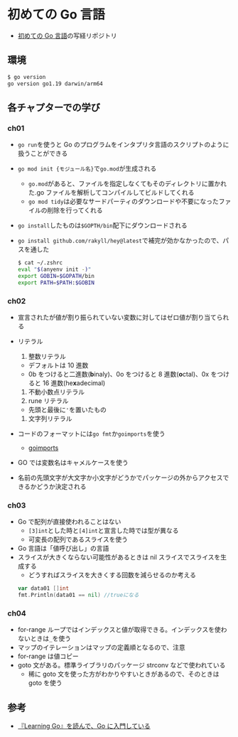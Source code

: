 # 初めての Go 言語

- [初めての Go 言語](https://www.oreilly.co.jp/books/9784814400041/)の写経リポジトリ

## 環境

```sh
$ go version
go version go1.19 darwin/arm64
```

## 各チャプターでの学び

### ch01

- `go run`を使うと Go のプログラムをインタプリタ言語のスクリプトのように扱うことができる
- `go mod init {モジュール名}`で`go.mod`が生成される
  - `go.mod`があると、ファイルを指定しなくてもそのディレクトリに置かれた.go ファイルを解析してコンパイルしてビルドしてくれる
  - `go mod tidy`は必要なサードパーティのダウンロードや不要になったファイルの削除を行ってくれる
- `go install`したものは`$GOPTH/bin`配下にダウンロードされる
- `go install github.com/rakyll/hey@latest`で補完が効かなかったので、パスを通した

  ```sh
  $ cat ~/.zshrc
  eval "$(anyenv init -)"
  export GOBIN=$GOPATH/bin
  export PATH=$PATH:$GOBIN
  ```

### ch02

- 宣言されたが値が割り振られていない変数に対してはゼロ値が割り当てられる
- リテラル

  1. 整数リテラル

  - デフォルトは 10 進数
  - 0b をつけると二進数(**b**inaly)、0o をつけると 8 進数(**o**ctal)、0x をつけると 16 進数(he**x**adecimal)

  1. 不動小数点リテラル
  1. rune リテラル

  - 先頭と最後に`'`を置いたもの

  1. 文字列リテラル

- コードのフォーマットには`go fmt`か`goimports`を使う
  - [goimports](https://pkg.go.dev/golang.org/x/tools/cmd/goimports)
- GO では変数名はキャメルケースを使う
- 名前の先頭文字が大文字か小文字がどうかでパッケージの外からアクセスできるかどうか決定される

### ch03

- Go で配列が直接使われることはない
  - `[3]int`とした時と`[4]int`と宣言した時では型が異なる
  - 可変長の配列であるスライスを使う
- Go 言語は「値呼び出し」の言語
- スライスが大きくならない可能性があるときは nil スライスでスライスを生成する
  - どうすればスライスを大きくする回数を減らせるのか考える
  ```go
  var data01 []int
  fmt.Println(data01 == nil) //trueになる
  ```

### ch04

- for-range ループではインデックスと値が取得できる。インデックスを使わないときは`_`を使う
- マップのイテレーションはマップの定義順となるので、注意
- for-range は値コピー
- goto 文がある。標準ライブラリのパッケージ strconv などで使われている
  - 稀に goto 文を使った方がわかりやすいときがあるので、そのときは goto を使う

## 参考

- [『Learning Go』を読んで、Go に入門している](https://blog.magnolia.tech/entry/2022/06/25/161525)
